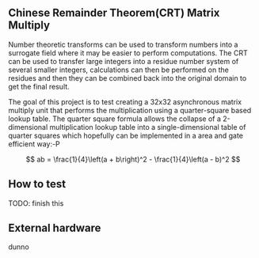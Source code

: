 <!---

This file is used to generate your project datasheet. Please fill in the information below and delete any unused
sections.

You can also include images in this folder and reference them in the markdown. Each image must be less than
512 kb in size, and the combined size of all images must be less than 1 MB.
-->

## Chinese Remainder Theorem(CRT) Matrix Multiply

Number theoretic transforms can be used to transform numbers into a surrogate field where it may be easier 
to perform computations. The CRT can be used to transfer large integers into a residue number system of several
smaller integers, calculations can then be performed on the residues and then they can be combined back into the
original domain to get the final result.

The goal of this project is to test creating a 32x32 asynchronous matrix multiply unit that performs the
multiplication using a quarter-square based lookup table. The quarter square formula allows the collapse
of a 2-dimensional multiplication lookup table into a single-dimensional table of quarter squares which
hopefully can be implemented in a area and gate efficient way:-P

$$ ab = \frac{1}{4}\left(a + b\right)^2 - \frac{1}{4}\left(a - b)^2 $$

## How to test

TODO: finish this

## External hardware

dunno
